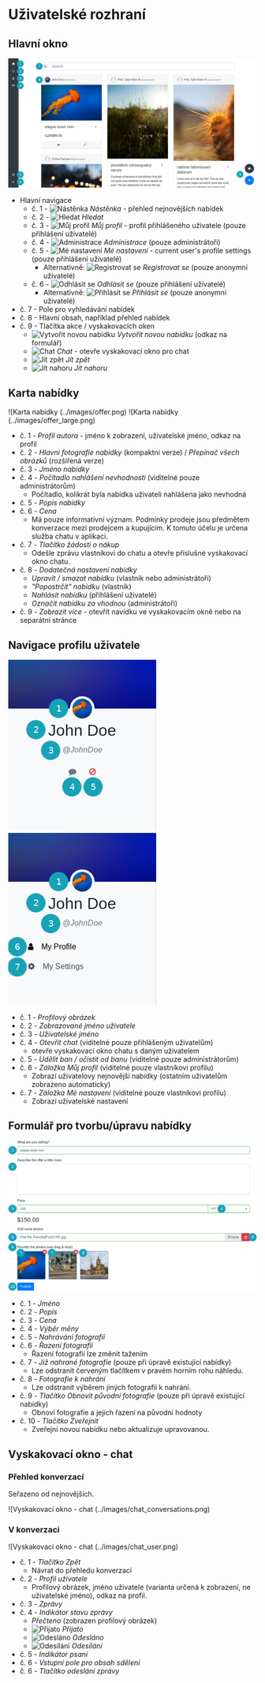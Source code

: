 # Uživatelské rozhraní

## Hlavní okno

![Main Interface Showcase](../images/main.png)

* Hlavní navigace
    * č. 1 - ![Nástěnka](https://github.com/encharm/Font-Awesome-SVG-PNG/raw/master/black/png/24/home.png ':no-zoom') *Nástěnka* - přehled nejnovějších nabídek
    * č. 2 - ![Hledat](https://github.com/encharm/Font-Awesome-SVG-PNG/raw/master/black/png/24/search.png ':no-zoom') *Hledat* 
    * č. 3 - ![Můj profil](https://github.com/encharm/Font-Awesome-SVG-PNG/raw/master/black/png/24/user.png ':no-zoom') *Můj profil* - profil přihlášeného uživatele (pouze přihlášení uživatelé)
    * č. 4 - ![Administrace](https://github.com/encharm/Font-Awesome-SVG-PNG/raw/master/black/png/24/flag.png ':no-zoom') *Administrace* (pouze administrátoři)
    * č. 5 - ![Mé nastavení](https://github.com/encharm/Font-Awesome-SVG-PNG/raw/master/black/png/24/cog.png ':no-zoom') *Mé nastavení* - current user's profile settings  (pouze přihlášení uživatelé)
        * Alternativně: ![Registrovat se](https://github.com/encharm/Font-Awesome-SVG-PNG/raw/master/black/png/24/user-plus.png ':no-zoom') *Registrovat se* (pouze anonymní uživatelé)
    * č. 6 - ![Odhlásit se](https://github.com/encharm/Font-Awesome-SVG-PNG/raw/master/black/png/24/sign-out.png ':no-zoom') *Odhlásit se*  (pouze přihlášení uživatelé)
        * Alternativně: ![Přihlásit se](https://github.com/encharm/Font-Awesome-SVG-PNG/raw/master/black/png/24/sign-in.png ':no-zoom') *Přihlásit se* (pouze anonymní uživatelé)
* č. 7 - Pole pro vyhledávání nabídek
* č. 8 - Hlavní obsah, například přehled nabídek
* č. 9 - Tlačítka akce / vyskakovacích oken
    * ![Vytvořit novou nabídku](https://github.com/encharm/Font-Awesome-SVG-PNG/raw/master/black/png/24/plus.png ':no-zoom') *Vytvořit novou nabídku* (odkaz na formulář)
    * ![Chat](https://github.com/encharm/Font-Awesome-SVG-PNG/raw/master/black/png/24/comment.png ':no-zoom') *Chat* - otevře vyskakovací okno pro chat
    * ![Jít zpět](https://github.com/encharm/Font-Awesome-SVG-PNG/raw/master/black/png/24/chevron-left.png ':no-zoom') *Jít zpět*
    * ![Jít nahoru](https://github.com/encharm/Font-Awesome-SVG-PNG/raw/master/black/png/24/chevron-up.png ':no-zoom') *Jít nahoru*

## Karta nabídky

![Karta nabídky (../images/offer.png)
![Karta nabídky (../images/offer_large.png)

* č. 1 - *Profil autora* - jméno k zobrazení, uživatelské jméno, odkaz na profil
* č. 2 - *Hlavní fotografie nabídky* (kompaktní verze) / *Přepínač všech obrázků* (rozšířená verze)
* č. 3 - *Jméno nabídky*
* č. 4 - *Počítadlo nahlášení nevhodnosti* (viditelné pouze administrátorům)
    * Počítadlo, kolikrát byla nabídka uživateli nahlášena jako nevhodná
* č. 5 - *Popis nabídky*
* č. 6 - *Cena*
    * Má pouze informativní význam. Podmínky prodeje jsou předmětem konverzace mezi prodejcem a kupujícím. K tomuto účelu je určena služba chatu v aplikaci.
* č. 7 - *Tlačítko žádosti o nákup*
    * Odešle zprávu vlastníkovi do chatu a otevře příslušné vyskakovací okno chatu.
* č. 8 - *Dodatečná nastavení nabídky*
    * *Upravit / smazat nabídku* (vlastník nebo administrátoři)
    * *"Popostrčit" nabídku* (vlastník)
    * *Nahlásit nabídku* (přihlášení uživatelé)
    * *Označit nabídku za vhodnou* (administrátoři)
* č. 9 - *Zobrazit více* - otevřít navídku ve vyskakovacím okně nebo na separátní stránce

## Navigace profilu uživatele

![Navigace profilu uživatele](../images/user_navigation.png)
![Navigace profilu přihlášeného uživatele](../images/user_navigation_this.png)

* č. 1 - *Profilový obrázek*
* č. 2 - *Zobrazované jméno uživatele*
* č. 3 - *Uživatelské jméno*
* č. 4 - *Otevřít chat* (viditelné pouze přihlášeným uživatelům)
    * otevře vyskakovací okno chatu s daným uživatelem
* č. 5 - *Udělit ban / očistit od banu* (viditelné pouze administrátorům)
* č. 6 - *Záložka Můj profil* (viditelné pouze vlastníkovi profilu)
    * Zobrazí uživatelovy nejnovější nabídky (ostatním uživatelům zobrazeno automaticky)
* č. 7 - *Záložka Mé nastavení* (viditelné pouze vlastníkovi profilu)
    * Zobrazí uživatelské nastavení

## Formulář pro tvorbu/úpravu nabídky

![Formulář pro tvorbu/úpravu nabídky](../images/offer_form.png)

* č. 1 - *Jméno*
* č. 2 - *Popis*
* č. 3 - *Cena*
* č. 4 - *Výběr měny*
* č. 5 - *Nahrávání fotografií*
* č. 6 - *Řazení fotografií*
    * Řazení fotografií lze změnit tažením
* č. 7 - *Již nahrané fotografie* (pouze při úpravě existující nabídky)
    * Lze odstranit červeným tlačítkem v pravém horním rohu náhledu.
* č. 8 - *Fotografie k nahrání*
    * Lze odstranit výběrem jiných fotografií k nahrání.
* č. 9 - *Tlačítko Obnovit původní fotografie* (pouze při úpravě existující nabídky)
    * Obnoví fotografie a jejich řazení na původní hodnoty
* č. 10 - *Tlačítko Zveřejnit*
    * Zveřejní novou nabídku nebo aktualizuje upravovanou.

## Vyskakovací okno - chat

### Přehled konverzací

Seřazeno od nejnovějších.

![Vyskakovací okno - chat (../images/chat_conversations.png)

### V konverzaci

![Vyskakovací okno - chat (../images/chat_user.png)

* č. 1 - *Tlačítko Zpět*
    * Návrat do přehledu konverzací
* č. 2 - *Profil uživatele* 
    * Profilový obrázek, jméno uživatele (varianta určená k zobrazení, ne uživatelské jméno), odkaz na profil.
* č. 3 - *Zprávy* 
* č. 4 - *Indikátor stavu zprávy*
    * *Přečteno* (zobrazen profilový obrázek)
    * ![Přijato](https://github.com/encharm/Font-Awesome-SVG-PNG/raw/master/black/png/24/check-circle.png ':no-zoom') *Přijato*
    * ![Odesláno](https://github.com/encharm/Font-Awesome-SVG-PNG/raw/master/black/png/24/check-circle-o.png ':no-zoom') *Odesláno*
    * ![Odesílání](https://github.com/encharm/Font-Awesome-SVG-PNG/raw/master/black/png/24/circle-o.png ':no-zoom') *Odesílání*
* č. 5 - *Indikátor psaní* 
* č. 6 - *Vstupní pole pro obsah sdělení* 
* č. 6 - *Tlačítko odeslání zprávy* 